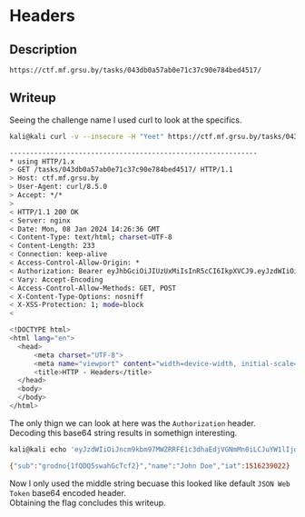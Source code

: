# Headers

## Description
```
https://ctf.mf.grsu.by/tasks/043db0a57ab0e71c37c90e784bed4517/
```

## Writeup

Seeing the challenge name I used curl to look at the specifics. <br/>
```sh
kali@kali curl -v --insecure -H "Yeet" https://ctf.mf.grsu.by/tasks/043db0a57ab0e71c37c90e784bed4517/

-------------------------------------------------------------
* using HTTP/1.x
> GET /tasks/043db0a57ab0e71c37c90e784bed4517/ HTTP/1.1
> Host: ctf.mf.grsu.by
> User-Agent: curl/8.5.0
> Accept: */*
> 
< HTTP/1.1 200 OK
< Server: nginx
< Date: Mon, 08 Jan 2024 14:26:36 GMT
< Content-Type: text/html; charset=UTF-8
< Content-Length: 233
< Connection: keep-alive
< Access-Control-Allow-Origin: *
< Authorization: Bearer eyJhbGciOiJIUzUxMiIsInR5cCI6IkpXVCJ9.eyJzdWIiOiJncm9kbm97MWZRRFE1c3dhaEdjVGNmMn0iLCJuYW1lIjoiSm9obiBEb2UiLCJpYXQiOjE1MTYyMzkwMjJ9.Prqxaq3rMHc1eOs7-n67mvW3h0Zmug3q417Rac3roqsQ6GA_cMsJDUEWybB4ixROTEsd3bLERJWQArD8CIuFpg
< Vary: Accept-Encoding
< Access-Control-Allow-Methods: GET, POST
< X-Content-Type-Options: nosniff
< X-XSS-Protection: 1; mode=block
< 

<!DOCTYPE html>
<html lang="en">
  <head>
      <meta charset="UTF-8">
      <meta name="viewport" content="width=device-width, initial-scale=1.0">
      <title>HTTP - Headers</title>
  </head>
  <body>
  </body>
</html>
```

The only thign we can look at here was the `Authorization` header. <br/>
Decoding this base64 string results in somethign interesting. <br/>
```sh
kali@kali echo 'eyJzdWIiOiJncm9kbm97MWZRRFE1c3dhaEdjVGNmMn0iLCJuYW1lIjoiSm9obiBEb2UiLCJpYXQiOjE1MTYyMzkwMjJ9' | base64 -d

{"sub":"grodno{1fQDQ5swahGcTcf2}","name":"John Doe","iat":1516239022} 
```

Now I only used the middle string becuase this looked like default `JSON Web Token` base64 encoded header. <br/>
Obtaining the flag concludes this writeup.